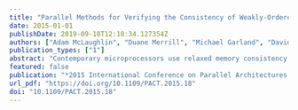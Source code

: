 ```yaml
---
title: "Parallel Methods for Verifying the Consistency of Weakly-Ordered Architectures"
date: 2015-01-01
publishDate: 2019-09-10T12:18:34.127354Z
authors: ["Adam McLaughlin", "Duane Merrill", "Michael Garland", "David A. Bader"]
publication_types: ["1"]
abstract: "Contemporary microprocessors use relaxed memory consistency models to allow for aggressive optimizations in hardware. This enhancement in performance comes at the cost of design complexity and verification effort. In particular, verifying an execution of a program against its system's memory consistency model is an NP-complete problem. Several graph-based approximations to this problem based on carefully constructed randomized test programs have been proposed in the literature, however, such approaches are sequential and execute slowly on large graphs of interest. Unfortunately, the ability to execute larger tests is tremendously important, since such tests enable one to expose bugs more quickly. Successfully executing more tests per unit time is also desirable, since it allows for one to check for a greater variety of errors in the memory subsystem by utilizing a more diverse set of tests. This paper improves upon existing work by introducing an algorithm that not only reduces the time complexity of the verification process, but also facilitates the development of parallel algorithms for solving these problems. We first show performance improvements from a sequential approach and gain further performance from parallel implementations in OpenMP and CUDA. For large tests of interest, our GPU implementation achieves an average application speedup of 26.36x over existing techniques in use at NVIDIA."
featured: false
publication: "*2015 International Conference on Parallel Architectures and Compilation, PACT 2015, San Francisco, CA, USA, October 18-21, 2015*"
url_pdf: "https://doi.org/10.1109/PACT.2015.18"
doi: "10.1109/PACT.2015.18"
---
```


